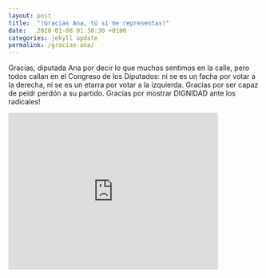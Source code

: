 ```yaml
---
layout: post
title:  "!Gracias Ana, tú sí me representas!"
date:   2020-01-08 01:30:30 +0100
categories: jekyll update
permalink: /gracias-ana/
---
```



Gracias, diputada Ana por decir lo que muchos sentimos en la calle, pero todos callan en el Congreso de los Diputados: ni se es un facha por votar a la derecha, ni se es un etarra por votar a la izquierda. Gracias por ser capaz de peidr perdón a su partido. Gracias por mostrar DIGNIDAD ante los radicales!


<iframe width="420" height="315" src="https://youtu.be/MGLhkiLaeaE" frameborder="0" allowfullscreen></iframe>

